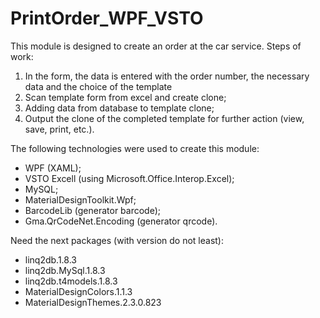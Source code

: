 # PrintOrder_WPF_VSTO

This module is designed to create an order at the car service.
Steps of work:
1) In the form, the data is entered with the order number, the necessary data and the choice of the template
2) Scan template form from excel and create clone;
3) Adding data from database to template clone;
4) Output the clone of the completed template for further action (view, save, print, etc.).

The following technologies were used to create this module:
 - WPF (XAML);
 - VSTO Excell (using Microsoft.Office.Interop.Excel);
 - MySQL;
 - MaterialDesignToolkit.Wpf;
 - BarcodeLib (generator barcode);
 - Gma.QrCodeNet.Encoding (generator qrcode).
 
 Need the next packages (with version do not least):
 - linq2db.1.8.3
 - linq2db.MySql.1.8.3
 - linq2db.t4models.1.8.3
 - MaterialDesignColors.1.1.3
 - MaterialDesignThemes.2.3.0.823
